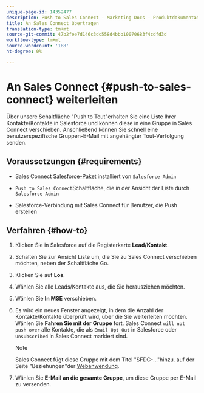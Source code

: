 ```yaml
---
unique-page-id: 14352477
description: Push to Sales Connect - Marketing Docs - Produktdokumentation
title: An Sales Connect übertragen
translation-type: tm+mt
source-git-commit: 47b2fee7d146c3dc558d4bbb10070683f4cdfd3d
workflow-type: tm+mt
source-wordcount: '188'
ht-degree: 0%

---
```



# An Sales Connect {#push-to-sales-connect} weiterleiten

Über unsere Schaltfläche &quot;Push to Tout&quot;erhalten Sie eine Liste Ihrer Kontakte/Kontakte in Salesforce und können diese in eine Gruppe in Sales Connect verschieben. Anschließend können Sie schnell eine benutzerspezifische Gruppen-E-Mail mit angehängter Tout-Verfolgung senden.

## Voraussetzungen {#requirements}

* Sales Connect [Salesforce-Paket](http://docs.marketo.com/x/C4PS) installiert von `Salesforce Admin`

* `Push to Sales Connect`Schaltfläche, die in der Ansicht der Liste durch  `Salesforce Admin`

* Salesforce-Verbindung mit Sales Connect für Benutzer, die Push erstellen

## Verfahren {#how-to}

1. Klicken Sie in Salesforce auf die Registerkarte **Lead/Kontakt**.
1. Schalten Sie zur Ansicht Liste um, die Sie zu Sales Connect verschieben möchten, neben der Schaltfläche Go.
1. Klicken Sie auf **Los**.
1. Wählen Sie alle Leads/Kontakte aus, die Sie herausziehen möchten.
1. Wählen Sie **In MSE** verschieben.
1. Es wird ein neues Fenster angezeigt, in dem die Anzahl der Kontakte/Kontakte überprüft wird, über die Sie weiterleiten möchten. Wählen Sie **Fahren Sie mit der Gruppe** fort. Sales Connect `will not push over` alle Kontakte, die als `Email Opt Out` in Salesforce oder `Unsubscribed` in Sales Connect markiert sind.

   >[!NOTE]
   >
   >Sales Connect fügt diese Gruppe mit dem Titel &quot;SFDC-...&quot;hinzu. auf der Seite &quot;Beziehungen&quot;der [Webanwendung](http://toutapp.com/login).

1. Wählen Sie **E-Mail an die gesamte Gruppe**, um diese Gruppe per E-Mail zu versenden.

